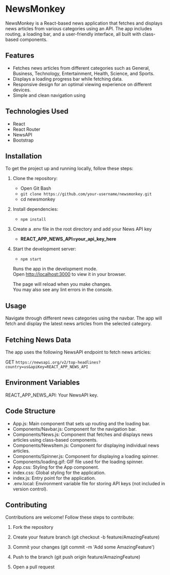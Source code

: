 # NewsMonkey

NewsMonkey is a React-based news application that fetches and displays news articles from various categories using an API. The app includes routing, a loading bar, and a user-friendly interface, all built with class-based components.

## Features

- Fetches news articles from different categories such as General, Business, Technology, Entertainment, Health, Science, and Sports.
- Displays a loading progress bar while fetching data.
- Responsive design for an optimal viewing experience on different devices.
- Simple and clean navigation using 

## Technologies Used

- React
- React Router
- NewsAPI
- Bootstrap

## Installation

To get the project up and running locally, follow these steps:

1. Clone the repository:
   - Open Git Bash
    - `git clone https://github.com/your-username/newsmonkey.git`
    - cd newsmonkey

2. Install dependencies:
   - `npm install`

3. Create a .env file in the root directory and add your News API key
   - **REACT_APP_NEWS_API=your_api_key_here**

4. Start the development server:
   - `npm start`
   
    Runs the app in the development mode.\
    Open [http://localhost:3000](http://localhost:3000) to view it in your browser.

    The page will reload when you make changes.\
    You may also see any lint errors in the console.

## Usage

Navigate through different news categories using the navbar. The app will fetch and display the latest news articles from the selected category.

## Fetching News Data

The app uses the following NewsAPI endpoint to fetch news articles:

GET `https://newsapi.org/v2/top-headlines?country=us&apiKey=REACT_APP_NEWS_API`

## Environment Variables

REACT_APP_NEWS_API: Your NewsAPI key.

## Code Structure

- App.js: Main component that sets up routing and the loading bar.
- Components/Navbar.js: Component for the navigation bar.
- Components/News.js: Component that fetches and displays news articles using class-based components.
- Components/NewsItem.js: Component for displaying individual news articles.
- Components/Spinner.js: Component for displaying a loading spinner.
- Components/loading.gif: GIF file used for the loading spinner.
- App.css: Styling for the App component.
- index.css: Global styling for the application.
- index.js: Entry point for the application.
- .env.local: Environment variable file for storing API keys (not included in version control).

## Contributing

Contributions are welcome! Follow these steps to contribute:

1. Fork the repository

2. Create your feature branch (git checkout -b feature/AmazingFeature)

3. Commit your changes (git commit -m 'Add some AmazingFeature')

4. Push to the branch (git push origin feature/AmazingFeature)

5. Open a pull request

